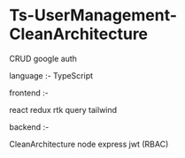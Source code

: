 # Ts-UserManagement-CleanArchitecture

CRUD
google auth 

language :- 
TypeScript 

frontend :-

react 
redux 
rtk query
tailwind

backend :- 

CleanArchitecture
node
express
jwt (RBAC)
